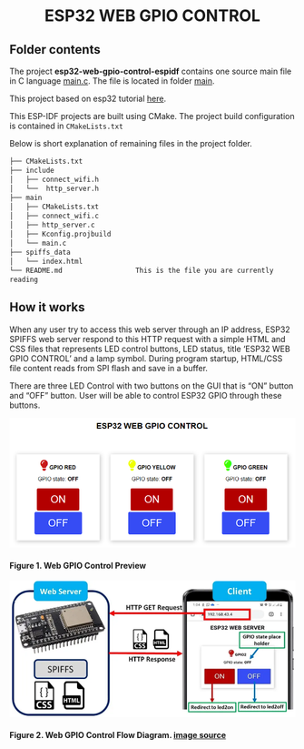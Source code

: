 <div align="center">

# ESP32 WEB GPIO CONTROL

</div>

## Folder contents

The project **esp32-web-gpio-control-espidf** contains one source main file in C language [main.c](main/main.c). The file is located in folder [main](main).

This project based on esp32 tutorial [here](https://esp32tutorials.com/esp32-esp-idf-spiffs-web-server/).

This ESP-IDF projects are built using CMake. The project build configuration is contained in `CMakeLists.txt`

Below is short explanation of remaining files in the project folder.

```
├── CMakeLists.txt
├── include
│   ├── connect_wifi.h
│   └──  http_server.h
├── main
│   ├── CMakeLists.txt
│   ├── connect_wifi.c
│   ├── http_server.c
│   ├── Kconfig.projbuild
│   └── main.c
├── spiffs_data
│   └── index.html
└── README.md                  This is the file you are currently reading
```

## How it works

When any user try to access this web server through an IP address, ESP32 SPIFFS web server respond to this HTTP request with a simple HTML and CSS files that represents LED control buttons, LED status, title ‘ESP32 WEB GPIO CONTROL’ and a lamp symbol. During program startup, HTML/CSS file content reads from SPI flash and save in a buffer.

There are three LED Control with two buttons on the GUI that is “ON” button and “OFF” button. User will be able to control ESP32 GPIO through these buttons. 

<img src="esp32-web-gpio-control.png">

#### Figure 1. Web GPIO Control Preview

<img src="esp32-flow-diagram.png">

#### Figure 2. Web GPIO Control Flow Diagram. [image source](https://esp32tutorials.com/esp32-esp-idf-spiffs-web-server/)